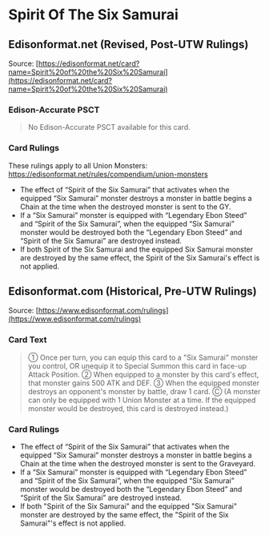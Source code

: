 # Spirit Of The Six Samurai

## Edisonformat.net (Revised, Post-UTW Rulings)

Source: [https://edisonformat.net/card?name=Spirit%20of%20the%20Six%20Samurai](https://edisonformat.net/card?name=Spirit%20of%20the%20Six%20Samurai)

### Edison-Accurate PSCT

> No Edison-Accurate PSCT available for this card.

### Card Rulings

These rulings apply to all Union Monsters: https://edisonformat.net/rules/compendium/union-monsters
*   The effect of “Spirit of the Six Samurai” that activates when the equipped “Six Samurai” monster destroys a monster in battle begins a Chain at the time when the destroyed monster is sent to the GY.
*   If a “Six Samurai” monster is equipped with “Legendary Ebon Steed” and “Spirit of the Six Samurai”, when the equipped “Six Samurai” monster would be destroyed both the “Legendary Ebon Steed” and “Spirit of the Six Samurai” are destroyed instead.
*   If both Spirit of the Six Samurai and the equipped Six Samurai monster are destroyed by the same effect, the Spirit of the Six Samurai's effect is not applied.


## Edisonformat.com (Historical, Pre-UTW Rulings)

Source: [https://www.edisonformat.com/rulings](https://www.edisonformat.com/rulings)

### Card Text

> ① Once per turn, you can equip this card to a "Six Samurai" monster you control, OR unequip it to Special Summon this card in face-up Attack Position. ② When equipped to a monster by this card's effect, that monster gains 500 ATK and DEF. ③ When the equipped monster destroys an opponent's monster by battle, draw 1 card. Ⓒ (A monster can only be equipped with 1 Union Monster at a time. If the equipped monster would be destroyed, this card is destroyed instead.)

### Card Rulings

*   The effect of “Spirit of the Six Samurai” that activates when the equipped “Six Samurai” monster destroys a monster in battle begins a Chain at the time when the destroyed monster is sent to the Graveyard.
*   If a “Six Samurai” monster is equipped with “Legendary Ebon Steed” and “Spirit of the Six Samurai”, when the equipped “Six Samurai” monster would be destroyed both the “Legendary Ebon Steed” and “Spirit of the Six Samurai” are destroyed instead.
*   If both "Spirit of the Six Samurai" and the equipped "Six Samurai" monster are destroyed by the same effect, the "Spirit of the Six Samurai"'s effect is not applied.


